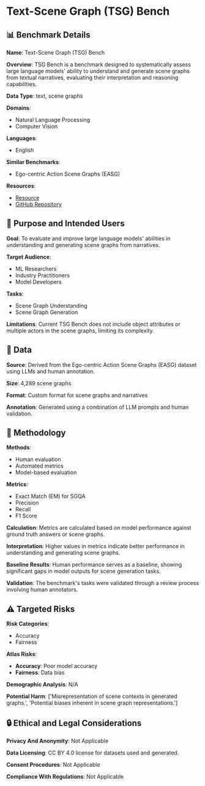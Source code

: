 # Text-Scene Graph (TSG) Bench

## 📊 Benchmark Details

**Name**: Text-Scene Graph (TSG) Bench

**Overview**: TSG Bench is a benchmark designed to systematically assess large language models' ability to understand and generate scene graphs from textual narratives, evaluating their interpretation and reasoning capabilities.

**Data Type**: text, scene graphs

**Domains**:
- Natural Language Processing
- Computer Vision

**Languages**:
- English

**Similar Benchmarks**:
- Ego-centric Action Scene Graphs (EASG)

**Resources**:
- [Resource](https://tsg-bench.netlify.app)
- [GitHub Repository](https://github.com/docworlds/tsg-bench)

## 🎯 Purpose and Intended Users

**Goal**: To evaluate and improve large language models' abilities in understanding and generating scene graphs from narratives.

**Target Audience**:
- ML Researchers
- Industry Practitioners
- Model Developers

**Tasks**:
- Scene Graph Understanding
- Scene Graph Generation

**Limitations**: Current TSG Bench does not include object attributes or multiple actors in the scene graphs, limiting its complexity.

## 💾 Data

**Source**: Derived from the Ego-centric Action Scene Graphs (EASG) dataset using LLMs and human annotation.

**Size**: 4,289 scene graphs

**Format**: Custom format for scene graphs and narratives

**Annotation**: Generated using a combination of LLM prompts and human validation.

## 🔬 Methodology

**Methods**:
- Human evaluation
- Automated metrics
- Model-based evaluation

**Metrics**:
- Exact Match (EM) for SGQA
- Precision
- Recall
- F1 Score

**Calculation**: Metrics are calculated based on model performance against ground truth answers or scene graphs.

**Interpretation**: Higher values in metrics indicate better performance in understanding and generating scene graphs.

**Baseline Results**: Human performance serves as a baseline, showing significant gaps in model outputs for scene generation tasks.

**Validation**: The benchmark's tasks were validated through a review process involving human annotators.

## ⚠️ Targeted Risks

**Risk Categories**:
- Accuracy
- Fairness

**Atlas Risks**:
- **Accuracy**: Poor model accuracy
- **Fairness**: Data bias

**Demographic Analysis**: N/A

**Potential Harm**: ['Misrepresentation of scene contexts in generated graphs.', 'Potential biases inherent in scene graph representations.']

## 🔒 Ethical and Legal Considerations

**Privacy And Anonymity**: Not Applicable

**Data Licensing**: CC BY 4.0 license for datasets used and generated.

**Consent Procedures**: Not Applicable

**Compliance With Regulations**: Not Applicable
